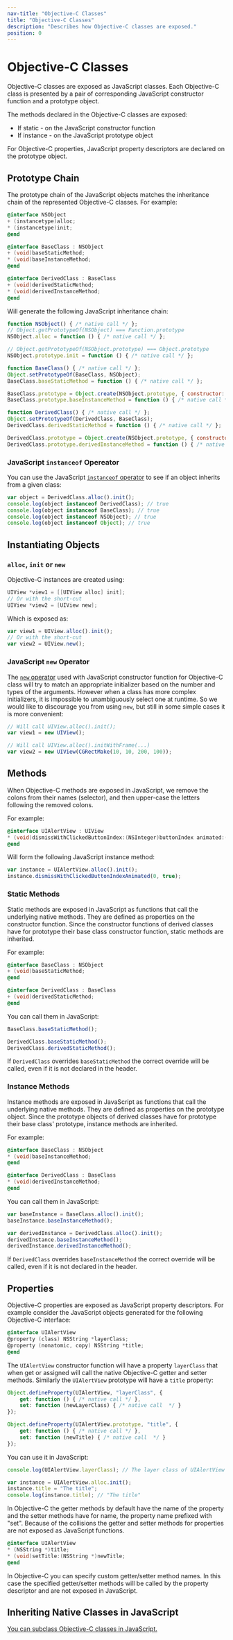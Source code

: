 ```yaml
---
nav-title: "Objective-C Classes"
title: "Objective-C Classes"
description: "Describes how Objective-C classes are exposed."
position: 0
---
```


# Objective-C Classes

Objective-C classes are exposed as JavaScript classes. Each Objective-C class is presented by a pair of corresponding JavaScript constructor function and a prototype object.

The methods declared in the Objective-C classes are exposed:

* If static - on the JavaScript constructor function
* If instance - on the JavaScript prototype object

For Objective-C properties, JavaScript property descriptors are declared on the prototype object.

## Prototype Chain

The prototype chain of the JavaScript objects matches the inheritance chain of the represented Objective-C classes. For example:

``` Objective-C
@interface NSObject
+ (instancetype)alloc;
* (instancetype)init;
@end

@interface BaseClass : NSObject
+ (void)baseStaticMethod;
* (void)baseInstanceMethod;
@end

@interface DerivedClass : BaseClass
+ (void)derivedStaticMethod;
* (void)derivedInstanceMethod;
@end
```

Will generate the following JavaScript inheritance chain:

``` JavaScript
function NSObject() { /* native call */ };
// Object.getPrototypeOf(NSObject) === Function.prototype
NSObject.alloc = function () { /* native call */ };

// Object.getPrototypeOf(NSObject.prototype) === Object.prototype
NSObject.prototype.init = function () { /* native call */ };

function BaseClass() { /* native call */ };
Object.setPrototypeOf(BaseClass, NSObject);
BaseClass.baseStaticMethod = function () { /* native call */ };

BaseClass.prototype = Object.create(NSObject.prototype, { constructor: BaseClass });
BaseClass.prototype.baseInstanceMethod = function () { /* native call */ };

function DerivedClass() { /* native call */ };
Object.setPrototypeOf(DerivedClass, BaseClass);
DerivedClass.derivedStaticMethod = function () { /* native call */ };

DerivedClass.prototype = Object.create(NSObject.prototype, { constructor: DerivedClass });
DerivedClass.prototype.derivedInstanceMethod = function () { /* native call */ };
```

### JavaScript `instanceof` Opereator

You can use the JavaScript [`instanceof` operator](https://developer.mozilla.org/en-US/docs/Web/JavaScript/Reference/Operators/instanceof) to see if an object inherits from a given class:

``` JavaScript
var object = DerivedClass.alloc().init();
console.log(object instanceof DerivedClass); // true
console.log(object instanceof BaseClass); // true
console.log(object instanceof NSObject); // true
console.log(object instanceof Object); // true
```

## Instantiating Objects

### `alloc`, `init` or `new`

Objective-C instances are created using:

``` Objective-C
UIView *view1 = [[UIView alloc] init];
// Or with the short-cut
UIView *view2 = [UIView new];
```

Which is exposed as:

``` JavaScript
var view1 = UIView.alloc().init();
// Or with the short-cut
var view2 = UIView.new();
```

### JavaScript `new` Operator

The [`new` operator](https://developer.mozilla.org/en-US/docs/Web/JavaScript/Reference/Operators/new) used with JavaScript constructor function for Objective-C class will try to match an appropriate initializer based on the number and types of the arguments. However when a class has more complex initializers, it is impossible to unambiguously select one at runtime. So we would like to discourage you from using `new`, but still in some simple cases it is more convenient:

``` JavaScript
// Will call UIView.alloc().init();
var view1 = new UIView();

// Will call UIView.alloc().initWithFrame(...)
var view2 = new UIView(CGRectMake(10, 10, 200, 100));
```

## Methods

When Objective-C methods are exposed in JavaScript, we remove the colons from their names (selector), and then upper-case the letters following the removed colons.

For example:

``` Objective-C
@interface UIAlertView : UIView
* (void)dismissWithClickedButtonIndex:(NSInteger)buttonIndex animated:(BOOL)animated;
@end
```

Will form the following JavaScript instance method:

``` JavaScript
var instance = UIAlertView.alloc().init();
instance.dismissWithClickedButtonIndexAnimated(0, true);
```

### Static Methods

Static methods are exposed in JavaScript as functions that call the underlying native methods. They are defined as properties on the constructor function. Since the constructor functions of derived classes have for prototype their base class constructor function, static methods are inherited.

For example:

``` Objective-C
@interface BaseClass : NSObject
+ (void)baseStaticMethod;
@end

@interface DerivedClass : BaseClass
+ (void)derivedStaticMethod;
@end
```

You can call them in JavaScript:

``` JavaScript
BaseClass.baseStaticMethod();

DerivedClass.baseStaticMethod();
DerivedClass.derivedStaticMethod();
```

If `DerivedClass` overrides `baseStaticMethod` the correct override will be called, even if it is not declared in the header.

### Instance Methods

Instance methods are exposed in JavaScript as functions that call the underlying native methods. They are defined as properties on the prototype object. Since the prototype objects of derived classes have for prototype their base class' prototype, instance methods are inherited.

For example:

``` Objective-C
@interface BaseClass : NSObject
* (void)baseInstanceMethod;
@end

@interface DerivedClass : BaseClass
* (void)derivedInstanceMethod;
@end
```

You can call them in JavaScript:

``` JavaScript
var baseInstance = BaseClass.alloc().init();
baseInstance.baseInstanceMethod();

var derivedInstance = DerivedClass.alloc().init();
derivedInstance.baseInstanceMethod();
derivedInstance.derivedInstanceMethod();
```

If `DerivedClass` overrides `baseInstanceMethod` the correct override will be called, even if it is not declared in the header.

## Properties

Objective-C properties are exposed as JavaScript property descriptors. For example consider the JavaScript objects generated for the following Objective-C interface:

``` Objective-C
@interface UIAlertView
@property (class) NSString *layerClass;
@property (nonatomic, copy) NSString *title;
@end
```

The `UIAlertView` constructor function will have a property `layerClass` that when get or assigned will call the native Objective-C getter and setter methods. Similarly the `UIAlertView` prototype will have a `title` property:

``` JavaScript
Object.defineProperty(UIAlertView, "layerClass", {
    get: function () { /* native call */ },
    set: function (newLayerClass) { /* native call  */ }
});

Object.defineProperty(UIAlertView.prototype, "title", {
    get: function () { /* native call */ },
    set: function (newTitle) { /* native call  */ }
});
```

You can use it in JavaScript:

``` JavaScript
console.log(UIAlertView.layerClass); // The layer class of UIAlertView

var instance = UIAlertView.alloc.init();
instance.title = "The title";
console.log(instance.title); // "The title"
```

In Objective-C the getter methods by default have the name of the property and the setter methods have for name, the property name prefixed with "set". Because of the collisions the getter and setter methods for properties are not exposed as JavaScript functions.

``` Objective-C
@interface UIAlertView
* (NSString *)title;
* (void)setTitle:(NSString *)newTitle;
@end
```

In Objective-C you can specify custom getter/setter method names. In this case the specified getter/setter methods will be called by the property descriptor and are not exposed in JavaScript.

## Inheriting Native Classes in JavaScript

[You can subclass Objective-C classes in JavaScript.](../how-to/ObjC-Subclassing.md)
